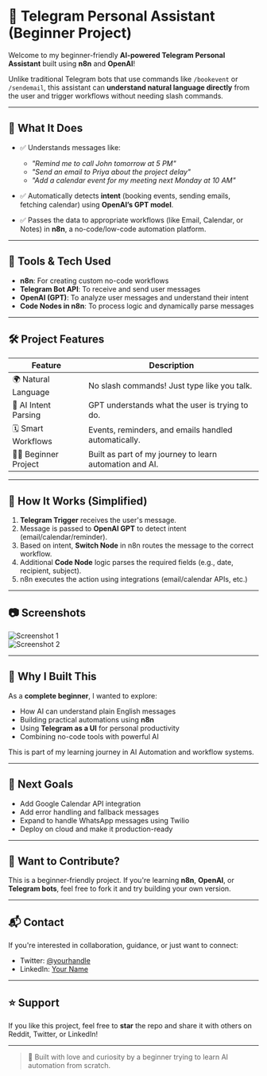 # 🤖 Telegram Personal Assistant (Beginner Project)

Welcome to my beginner-friendly **AI-powered Telegram Personal Assistant** built using **n8n** and **OpenAI**!

Unlike traditional Telegram bots that use commands like `/bookevent` or `/sendemail`, this assistant can **understand natural language directly** from the user and trigger workflows without needing slash commands.

---

## 🧠 What It Does

- ✅ Understands messages like:  
  - _"Remind me to call John tomorrow at 5 PM"_  
  - _"Send an email to Priya about the project delay"_  
  - _"Add a calendar event for my meeting next Monday at 10 AM"_

- ✅ Automatically detects **intent** (booking events, sending emails, fetching calendar) using **OpenAI’s GPT model**.

- ✅ Passes the data to appropriate workflows (like Email, Calendar, or Notes) in **n8n**, a no-code/low-code automation platform.

---

## 🔧 Tools & Tech Used

- **n8n**: For creating custom no-code workflows
- **Telegram Bot API**: To receive and send user messages
- **OpenAI (GPT)**: To analyze user messages and understand their intent
- **Code Nodes in n8n**: To process logic and dynamically parse messages

---

## 🛠 Project Features

| Feature            | Description |
|--------------------|-------------|
| 🌍 Natural Language | No slash commands! Just type like you talk. |
| 🧠 AI Intent Parsing | GPT understands what the user is trying to do. |
| 🗓️ Smart Workflows  | Events, reminders, and emails handled automatically. |
| 🧑‍💻 Beginner Project | Built as part of my journey to learn automation and AI. |

---

## 🚀 How It Works (Simplified)

1. **Telegram Trigger** receives the user's message.
2. Message is passed to **OpenAI GPT** to detect intent (email/calendar/reminder).
3. Based on intent, **Switch Node** in n8n routes the message to the correct workflow.
4. Additional **Code Node** logic parses the required fields (e.g., date, recipient, subject).
5. n8n executes the action using integrations (email/calendar APIs, etc.)

---

## 📷 Screenshots

![Screenshot 1](./screenshots/screenshot1.png)  
![Screenshot 2](./screenshots/screenshot2.png)

---

## 📘 Why I Built This

As a **complete beginner**, I wanted to explore:

- How AI can understand plain English messages
- Building practical automations using **n8n**
- Using **Telegram as a UI** for personal productivity
- Combining no-code tools with powerful AI

This is part of my learning journey in AI Automation and workflow systems.

---

## 📍 Next Goals

- Add Google Calendar API integration
- Add error handling and fallback messages
- Expand to handle WhatsApp messages using Twilio
- Deploy on cloud and make it production-ready

---

## 🤝 Want to Contribute?

This is a beginner-friendly project. If you're learning **n8n**, **OpenAI**, or **Telegram bots**, feel free to fork it and try building your own version.

---

## 📬 Contact

If you're interested in collaboration, guidance, or just want to connect:

- Twitter: [@yourhandle](https://twitter.com/yourhandle)
- LinkedIn: [Your Name](https://linkedin.com/in/yourprofile)

---

## ⭐️ Support

If you like this project, feel free to **star** the repo and share it with others on Reddit, Twitter, or LinkedIn!

---

> 🚧 Built with love and curiosity by a beginner trying to learn AI automation from scratch.
